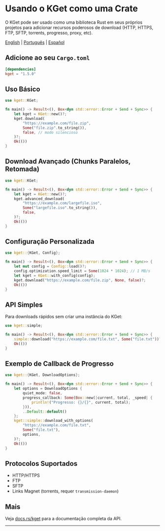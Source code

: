 # Usando o KGet como uma Crate

O KGet pode ser usado como uma biblioteca Rust em seus próprios projetos para adicionar recursos poderosos de download (HTTP, HTTPS, FTP, SFTP, torrents, progresso, proxy, etc).

[English](../LIB.md) | [Português](translations/LIB.pt-BR.md) | [Español](translations/LIB.es.md)

## Adicione ao seu `Cargo.toml`

```toml
[dependencies]
kget = "1.5.0"
```

## Uso Básico

```rust
use kget::KGet;

fn main() -> Result<(), Box<dyn std::error::Error + Send + Sync>> {
    let kget = KGet::new()?;
    kget.download(
        "https://example.com/file.zip",
        Some("file.zip".to_string()),
        false, // modo silencioso
    )?;
    Ok(())
}
```

## Download Avançado (Chunks Paralelos, Retomada)

```rust
use kget::KGet;

fn main() -> Result<(), Box<dyn std::error::Error + Send + Sync>> {
    let kget = KGet::new()?;
    kget.advanced_download(
        "https://example.com/largefile.iso",
        Some("largefile.iso".to_string()),
        false,
    )?;
    Ok(())
}
```

## Configuração Personalizada

```rust
use kget::{KGet, Config};

fn main() -> Result<(), Box<dyn std::error::Error + Send + Sync>> {
    let mut config = Config::load()?;
    config.optimization.speed_limit = Some(1024 * 1024); // 1 MB/s
    let kget = KGet::with_config(config);
    kget.download("https://example.com/file.zip", None, false)?;
    Ok(())
}
```

## API Simples

Para downloads rápidos sem criar uma instância do KGet:

```rust
use kget::simple;

fn main() -> Result<(), Box<dyn std::error::Error + Send + Sync>> {
    simple::download("https://example.com/file.txt", Some("file.txt"))?;
    Ok(())
}
```

## Exemplo de Callback de Progresso

```rust
use kget::{KGet, DownloadOptions};

fn main() -> Result<(), Box<dyn std::error::Error + Send + Sync>> {
    let options = DownloadOptions {
        quiet_mode: false,
        progress_callback: Some(Box::new(|current, total, _speed| {
            println!("Progresso: {}/{}", current, total);
        })),
        ..Default::default()
    };
    kget::simple::download_with_options(
        "https://example.com/file.txt",
        Some("file.txt"),
        options,
    )?;
    Ok(())
}
```

## Protocolos Suportados

- HTTP/HTTPS
- FTP
- SFTP
- Links Magnet (torrents, requer `transmission-daemon`)

## Mais

Veja [docs.rs/kget](https://docs.rs/kget) para a documentação completa da API.

---